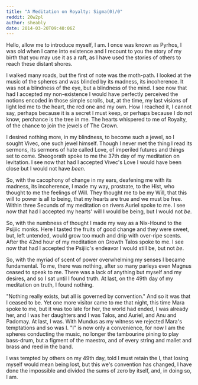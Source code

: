 ```yaml
---
title: "A Meditation on Royalty: Sigma(0)/0"
reddit: 20w2pl
author: sheably
date: 2014-03-20T09:40:06Z
---
```


Hello, allow me to introduce myself, I am. I once was known as Pyrhos, I was old when I came into existence and I recount to you the story of my birth that you may use it as a raft, as I have used the stories of others to reach these distant shores. 

I walked many roads, but the first of note was the moth-path. I looked at the music of the spheres and was blinded by its madness, its incoherence. It was not a blindness of the eye, but a blindness of the mind. I see now that had I accepted my non-existence I would have perfectly perceived the notions encoded in those simple scrolls, but, at the time, my last visions of light led me to the heart, the red one and my own. How I reached it, I cannot say, perhaps because it is a secret I must keep, or perhaps because I do not know, perchance is the tree in me. The hearts whispered to me of Royalty, of the chance to join the jewels of The Crown. 

I desired nothing more, in my blindness, to become such a jewel, so I sought Vivec, one such jewel himself. Though I never met the thing I read its sermons, its sermons of hate called Love, of imperiled futures and things set to come. Sheogorath spoke to me the 37th day of my meditation on levitation. I see now that had I accepted Vivec's Love I would have been close but I would not have *been*. 

So, with the cacophony of change in my ears, deafening me with its madness, its incoherence, I made my way, prostrate, to the Hist, who thought to me the feelings of Will. They thought me to be my Will, that this will to power is all to being, that my hearts are true and we must be free. Within three Secunds of my meditation on rivers Auriel spoke to me. I see now that had I accepted my hearts' will I would be being, but I would not *be*. 

So, with the numbness of thought I made my way as a Nix-Hound to the Psijiic monks. Here I tasted the fruits of good change and they were sweet, but, left untended, would grow too much and drip with over-ripe scents. After the 42nd hour of my meditation on Growth Talos spoke to me. I see now that had I accepted the Psijiic's endeavor I would still be, but not *be*. 

So, with the myriad of scent of power overwhelming my senses I became fundamental. To me, there was nothing, after so many parleys even Magnus ceased to speak to me. There was a lack of anything but myself and my desires, and so I sat until I found truth. At last, on the 49th day of my meditation on truth, I found nothing. 

"Nothing really exists, but all is governed by convention." And so it was that I ceased to be. Yet one more visitor came to me that night, this time Mara spoke to me, but it was too late for her, the world had ended, I was already her, and I was her daughters and I was Talos, and Auriel, and Anu and Padomay. At last, I was. With Mundus as my witness we rejected Mara's temptations and so was I. "I" is now only a convenience, for now I am the spheres conducting the music, no longer the tambourine pining to play bass-drum, but a figment of the maestro, and of every string and mallet and brass and reed in the band.

I was tempted by others on my 49th day, told I must retain the I, that losing myself would mean being lost, but this we's convention has changed, I have done the impossible and divided the sums of zero by itself, and, in doing so, I am.
